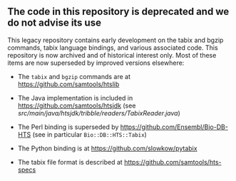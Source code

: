 The code in this repository is deprecated and we do not advise its use
---

This legacy repository contains early development on the tabix and
bgzip commands, tabix language bindings, and various associated code.
This repository is now archived and of historical interest only.
Most of these items are now superseded by improved versions elsewhere:

* The `tabix` and `bgzip` commands are at https://github.com/samtools/htslib

* The Java implementation is included in https://github.com/samtools/htsjdk
  (see _src/main/java/htsjdk/tribble/readers/TabixReader.java_)

* The Perl binding is superseded by https://github.com/Ensembl/Bio-DB-HTS
  (see in particular `Bio::DB::HTS::Tabix`)

* The Python binding is at https://github.com/slowkow/pytabix

* The tabix file format is described at https://github.com/samtools/hts-specs
